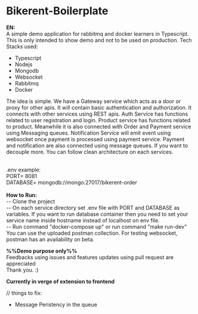 # Bikerent-Boilerplate

<strong>EN:</strong><br/>
A simple demo application for rabbitmq and docker learners in Typescript.
This is only intended to show demo and not to be used on production.
Tech Stacks used:<br/>

<ul>
<li>Typescript</li>
<li>Nodejs</li>
<li>Mongodb</li>
<li>Websocket</li>
<li>Rabbitmq</li>
<li>Docker</li>

</ul>

<p>
The idea is simple. We have a Gateway service which acts as a door or proxy for other apis. It will contain basic authentication and authorization. It connects with other services using REST apis. Auth Service has functions related to user registration and login. Product service has functions related to product. Meanwhile it is also connected with Order and Payment service using Messaging queues. Notification Service will emit event using websocket once payment is processed using payment service. Payment and notification are also connected using message queues. 
If you want to decouple more. You can follow clean architecture on each services.
</p>

<br/>
.env example:<br/>
PORT= 8081<br/>
DATABASE= mongodb://mongo:27017/bikerent-order<br/>
<br/>
<strong>How to Run:</strong> <br/>
-- Clone the project <br/>
-- On each service directory set .env file with PORT and DATABASE as variables. If you want to run database container then you need to set your service name inside hostname instead of localhost on env file.<br/>
-- Run command "docker-compose up" or run command "make run-dev"
<br/>
You can use the uploaded postman collection. For testing websocket, postman has an availability on beta.

<strong>%%Demo purpose only%%</strong>
<br/>
Feedbacks using issues and features updates using pull request are appreciated
<br/>
Thank you. :)

<strong>Currently in verge of extension to frontend</strong>

// things to fix:

<ul>
<li>Message Peristency in the queue</li>
</ul>
